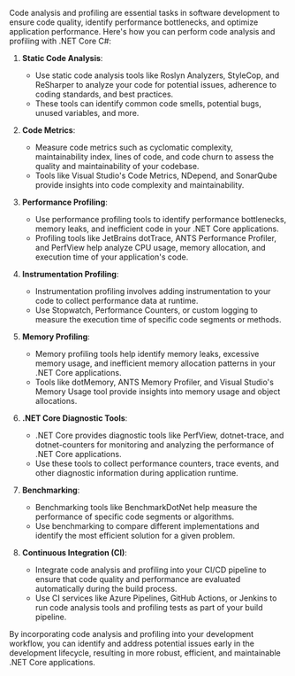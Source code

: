 Code analysis and profiling are essential tasks in software development to ensure code quality, identify performance bottlenecks, and optimize application performance. Here's how you can perform code analysis and profiling with .NET Core C#:

1. **Static Code Analysis**:
   - Use static code analysis tools like Roslyn Analyzers, StyleCop, and ReSharper to analyze your code for potential issues, adherence to coding standards, and best practices.
   - These tools can identify common code smells, potential bugs, unused variables, and more.

2. **Code Metrics**:
   - Measure code metrics such as cyclomatic complexity, maintainability index, lines of code, and code churn to assess the quality and maintainability of your codebase.
   - Tools like Visual Studio's Code Metrics, NDepend, and SonarQube provide insights into code complexity and maintainability.

3. **Performance Profiling**:
   - Use performance profiling tools to identify performance bottlenecks, memory leaks, and inefficient code in your .NET Core applications.
   - Profiling tools like JetBrains dotTrace, ANTS Performance Profiler, and PerfView help analyze CPU usage, memory allocation, and execution time of your application's code.

4. **Instrumentation Profiling**:
   - Instrumentation profiling involves adding instrumentation to your code to collect performance data at runtime.
   - Use Stopwatch, Performance Counters, or custom logging to measure the execution time of specific code segments or methods.

5. **Memory Profiling**:
   - Memory profiling tools help identify memory leaks, excessive memory usage, and inefficient memory allocation patterns in your .NET Core applications.
   - Tools like dotMemory, ANTS Memory Profiler, and Visual Studio's Memory Usage tool provide insights into memory usage and object allocations.

6. **.NET Core Diagnostic Tools**:
   - .NET Core provides diagnostic tools like PerfView, dotnet-trace, and dotnet-counters for monitoring and analyzing the performance of .NET Core applications.
   - Use these tools to collect performance counters, trace events, and other diagnostic information during application runtime.

7. **Benchmarking**:
   - Benchmarking tools like BenchmarkDotNet help measure the performance of specific code segments or algorithms.
   - Use benchmarking to compare different implementations and identify the most efficient solution for a given problem.

8. **Continuous Integration (CI)**:
   - Integrate code analysis and profiling into your CI/CD pipeline to ensure that code quality and performance are evaluated automatically during the build process.
   - Use CI services like Azure Pipelines, GitHub Actions, or Jenkins to run code analysis tools and profiling tests as part of your build pipeline.

By incorporating code analysis and profiling into your development workflow, you can identify and address potential issues early in the development lifecycle, resulting in more robust, efficient, and maintainable .NET Core applications.
